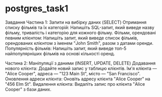 # postgres_task1

Завдання
 Частина 1: Запити на вибірку даних (SELECT)
 Отримання списку фільмів та їх категорій: Напишіть SQL-запит, який виведе назву фільму, тривалість і категорію для кожного фільму.
 Фільми, орендовані певним клієнтом: Напишіть запит, який виведе список фільмів, орендованих клієнтом з іменем "John Smith", разом з датами оренди.
 Популярність фільмів: Напишіть запит, який виведе топ-5 найпопулярніших фільмів на основі кількості оренд.
 
 Частина 2: Маніпуляції з даними (INSERT, UPDATE, DELETE)
 Додавання нового клієнта: Додайте новий запис у таблицю клієнтів. Ім'я клієнта — "Alice Cooper", адреса — "123 Main St", місто — "San Francisco".
 Оновлення адреси клієнта: Оновіть адресу клієнта "Alice Cooper" на "456 Elm St".
 Видалення клієнта: Видаліть запис про клієнта "Alice Cooper" з бази даних.
